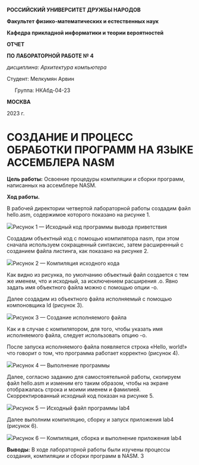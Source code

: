 ﻿**РОССИЙСКИЙ УНИВЕРСИТЕТ ДРУЖБЫ НАРОДОВ**

**Факультет физико-математических и естественных наук**

**Кафедра прикладной информатики и теории вероятностей**





**ОТЧЕТ**

**ПО ЛАБОРАТОРНОЙ РАБОТЕ № 	4**

*дисциплина:	Архитектура компьютера*	









Студент:  Мелкумян Арвин

`	`Группа:           НКАбд-04-23







**МОСКВА**

2023 г.
# **СОЗДАНИЕ И ПРОЦЕСС ОБРАБОТКИ ПРОГРАММ НА ЯЗЫКЕ АССЕМБЛЕРА NASM**

**Цель работы:** Освоение процедуры компиляции и сборки программ, написанных на ассемблере NASM.

**Ход работы.**

В рабочей директории четвертой лабораторной работы создадим файл hello.asm, содержимое которого показано на рисунке 1.

![](image/001.png)Рисунок 1 — Исходный код программы вывода приветствия

Создадим объектный код с помощью компилятора nasm, при этом сначала используем сокращенный синтаксис, затем расширенный с созданием файла листинга, как показано на рисунке 2.

![](image/002.png)Рисунок 2 — Компиляция исходного кода

Как видно из рисунка, по умолчанию объектный файл создается с тем же именем, что и исходный, за исключением расширения .o. Явно задать имя объектного файла можно с помощью опции -o.

Далее создадим из объектного файла исполняемый с помощью компоновщика ld (рисунок 3).

![](image/003.png)Рисунок 3 — Создание исполняемого файла

Как и в случае с компилятором, для того, чтобы указать имя исполняемого файла, следует использовать опцию -o.

После запуска исполняемого файла появляется строка «Hello, world!» что говорит о том, что программа работает корректно (рисунок 4).

![](image/004.png)Рисунок 4 — Выполнение программы

Далее, согласно заданию для самостоятельной работы, скопируем файл hello.asm и изменим его таким образом, чтобы на экране отображалась строка и моими именем и фамилией. Скорректированный исходный код показан на рисунке 5.

![](image/005.png)Рисунок 5 — Исходный файл программы lab4

Далее выполним компиляцию, сборку и запуск приложения lab4 (рисунок 6).

![](image/006.png)Рисунок 6 — Компиляция, сборка и выполнение приложения lab4


**Выводы:** В ходе лабораторной работы были изучены процессы создания, компиляции и сборки программ в NASM.
3
